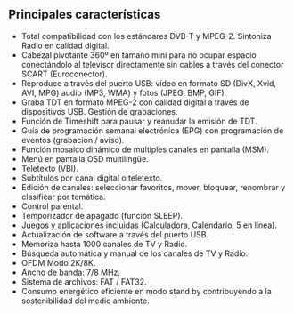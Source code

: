 ## Principales características

- Total compatibilidad con los estándares DVB-T y MPEG-2. Sintoniza Radio en calidad digital.
- Cabezal pivotante 360º en tamaño mini para no ocupar espacio conectándolo al televisor directamente sin cables a través del conector SCART (Euroconector).
- Reproduce a través del puerto USB: vídeo en formato SD (DivX, Xvid, AVI, MPG) audio (MP3, WMA) y fotos (JPEG, BMP, GIF).
- Graba TDT en formato MPEG-2 con calidad digital a través de dispositivos USB. Gestión de grabaciones.
- Función de Timeshift para pausar y reanudar la emisión de TDT.
- Guía de programación semanal electrónica (EPG) con programación de eventos (grabación / aviso).
- Función mosaico dinámico de múltiples canales en pantalla (MSM).
- Menú en pantalla OSD multilingüe.
- Teletexto (VBI).
- Subtítulos por canal digital o teletexto.
- Edición de canales: seleccionar favoritos, mover, bloquear, renombrar y clasificar por temática.
- Control parental. 
- Temporizador de apagado (función SLEEP).
- Juegos y aplicaciones incluidas (Calculadora, Calendario, 5 en línea).
- Actualización de software a través del puerto USB.
- Memoriza hasta 1000 canales de TV y Radio.
- Búsqueda automática y manual de los canales de TV y Radio.
- OFDM Modo 2K/8K.
- Ancho de banda: 7/8 MHz.
- Sistema de archivos: FAT / FAT32.
- Consumo energético eficiente en modo stand by contribuyendo a la sostenibilidad del medio ambiente.

